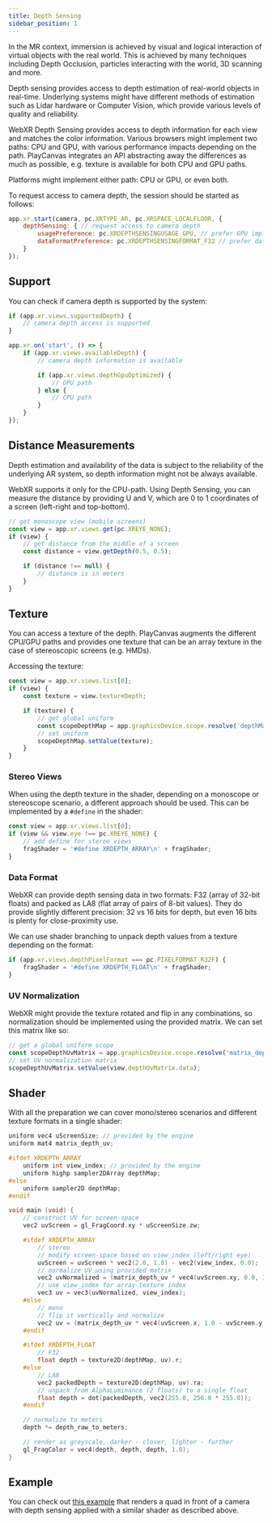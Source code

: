 ```yaml
---
title: Depth Sensing
sidebar_position: 1
---
```


In the MR context, immersion is achieved by visual and logical interaction of virtual objects with the real world. This is achieved by many techniques including Depth Occlusion, particles interacting with the world, 3D scanning and more.

Depth sensing provides access to depth estimation of real-world objects in real-time. Underlying systems might have different methods of estimation such as Lidar hardware or Computer Vision, which provide various levels of quality and reliability.

WebXR Depth Sensing provides access to depth information for each view and matches the color information. Various browsers might implement two paths: CPU and GPU, with various performance impacts depending on the path. PlayCanvas integrates an API abstracting away the differences as much as possible, e.g. texture is available for both CPU and GPU paths.

Platforms might implement either path: CPU or GPU, or even both.

To request access to camera depth, the session should be started as follows:

```javascript
app.xr.start(camera, pc.XRTYPE_AR, pc.XRSPACE_LOCALFLOOR, {
    depthSensing: { // request access to camera depth
        usagePreference: pc.XRDEPTHSENSINGUSAGE_GPU, // prefer GPU implementation
        dataFormatPreference: pc.XRDEPTHSENSINGFORMAT_F32 // prefer data as Float 32 array/texture
    }
});
```

## Support

You can check if camera depth is supported by the system:

```javascript
if (app.xr.views.supportedDepth) {
    // camera depth access is supported
}

app.xr.on('start', () => {
    if (app.xr.views.availableDepth) {
        // camera depth information is available

        if (app.xr.views.depthGpuOptimized) {
            // GPU path
        } else {
            // CPU path
        }
    }
});
```

## Distance Measurements

Depth estimation and availability of the data is subject to the reliability of the underlying AR system, so depth information might not be always available.

WebXR supports it only for the CPU-path. Using Depth Sensing, you can measure the distance by providing U and V, which are 0 to 1 coordinates of a screen (left-right and top-bottom).

```javascript
// get monoscope view (mobile screens)
const view = app.xr.views.get(pc.XREYE_NONE);
if (view) {
    // get distance from the middle of a screen
    const distance = view.getDepth(0.5, 0.5);

    if (distance !== null) {
        // distance is in meters
    }
}
```

## Texture

You can access a texture of the depth. PlayCanvas augments the different CPU/GPU paths and provides one texture that can be an array texture in the case of stereoscopic screens (e.g. HMDs).

Accessing the texture:

```javascript
const view = app.xr.views.list[0];
if (view) {
    const texture = view.textureDepth;

    if (texture) {
        // get global uniform
        const scopeDepthMap = app.graphicsDevice.scope.resolve('depthMap');
        // set uniform
        scopeDepthMap.setValue(texture);
    }
}
```

### Stereo Views

When using the depth texture in the shader, depending on a monoscope or stereoscope scenario, a different approach should be used. This can be implemented by a `#define` in the shader:

```javascript
const view = app.xr.views.list[0];
if (view && view.eye !== pc.XREYE_NONE) {
    // add define for stereo views
    fragShader = '#define XRDEPTH_ARRAY\n' + fragShader;
}
```

### Data Format

WebXR can provide depth sensing data in two formats: F32 (array of 32-bit floats) and packed as LA8 (flat array of pairs of 8-bit values). They do provide slightly different precision: 32 vs 16 bits for depth, but even 16 bits is plenty for close-proximity use.

We can use shader branching to unpack depth values from a texture depending on the format:

```javascript
if (app.xr.views.depthPixelFormat === pc.PIXELFORMAT_R32F) {
    fragShader = '#define XRDEPTH_FLOAT\n' + fragShader;
}
```

### UV Normalization

WebXR might provide the texture rotated and flip in any combinations, so normalization should be implemented using the provided matrix. We can set this matrix like so:

```javascript
// get a global uniform scope
const scopeDepthUvMatrix = app.graphicsDevice.scope.resolve('matrix_depth_uv');
// set UV normalization matrix
scopeDepthUvMatrix.setValue(view.depthUvMatrix.data);
```

## Shader

With all the preparation we can cover mono/stereo scenarios and different texture formats in a single shader:

```c
uniform vec4 uScreenSize; // provided by the engine
uniform mat4 matrix_depth_uv;

#ifdef XRDEPTH_ARRAY
    uniform int view_index; // provided by the engine
    uniform highp sampler2DArray depthMap;
#else
    uniform sampler2D depthMap;
#endif

void main (void) {
    // construct UV for screen-space
    vec2 uvScreen = gl_FragCoord.xy * uScreenSize.zw;

    #ifdef XRDEPTH_ARRAY
        // stereo
        // modify screen-space based on view_index (left/right eye)
        uvScreen = uvScreen * vec2(2.0, 1.0) - vec2(view_index, 0.0);
        // normalize UV using provided matrix
        vec2 uvNormalized = (matrix_depth_uv * vec4(uvScreen.xy, 0.0, 1.0)).xy;
        // use view_index for array-texture index
        vec3 uv = vec3(uvNormalized, view_index);
    #else
        // mono
        // flip it vertically and normalize
        vec2 uv = (matrix_depth_uv * vec4(uvScreen.x, 1.0 - uvScreen.y, 0.0, 1.0)).xy;
    #endif

    #ifdef XRDEPTH_FLOAT
        // F32
        float depth = texture2D(depthMap, uv).r;
    #else
        // LA8
        vec2 packedDepth = texture2D(depthMap, uv).ra;
        // unpack from AlphaLuminance (2 floats) to a single float
        float depth = dot(packedDepth, vec2(255.0, 256.0 * 255.0));
    #endif

    // normalize to meters
    depth *= depth_raw_to_meters;

    // render as greyscale, darker - closer, lighter - further
    gl_FragColor = vec4(depth, depth, depth, 1.0);
}
```

## Example

You can check out [this example][1] that renders a quad in front of a camera with depth sensing applied with a similar shader as described above.

[1]: https://playcanvas.github.io/#/xr/ar-camera-depth
